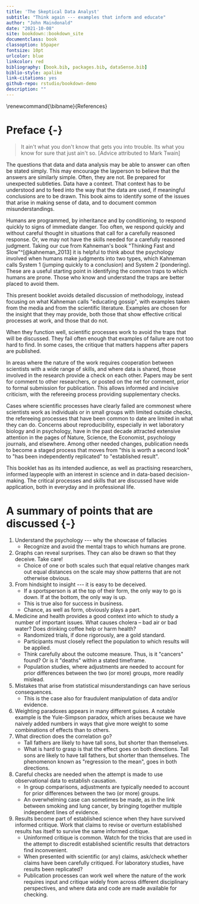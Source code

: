 ```yaml
--- 
title: 'The Skeptical Data Analyst'
subtitle: "Think again --- examples that inform and educate"
author: "John Maindonald"
date: "2021-10-08"
site: bookdown::bookdown_site
documentclass: book
classoption: b5paper
fontsize: 10pt
urlcolor: blue
linkcolor: red
bibliography: [book.bib, packages.bib, dataSense.bib]
biblio-style: apalike
link-citations: yes
github-repo: rstudio/bookdown-demo
description: ""
---
```




\renewcommand{\bibname}{References}

# Preface {-}

> It ain't what you don't know that gets you into trouble.
> Its what you know for sure that just ain't so.
> [Advice attributed to Mark Twain]

The questions that data and data analysis may be able to answer can 
often be stated simply. This may encourage the layperson to believe 
that the answers are similarly simple. Often, they are not. Be 
prepared for unexpected subtleties. Data have a context.  That 
context has to be understood and to feed into the way that the data 
are used, if meaningful conclusions are to be drawn.  This book 
aims to identify some of the issues that arise in making sense of 
data, and to document common misunderstandings.

Humans are programmed, by inheritance and by conditioning, to
respond quickly to signs of immediate danger.  Too often, we
respond quickly and without careful thought in situations that
call for a carefully reasoned response.  Or, we may not have
the skills needed for a carefully reasoned judgment.  Taking
our cue from Kahneman's book "Thinking Fast and Slow"^[@kahneman_2013]
it is helpful to think about the psychology involved when 
humans make judgments into two types, which Kahneman calls System 1 
(jumping quickly to a conclusion) and System 2 (pondering). 
These are a useful starting point in identifying the common traps
to which humans are prone.  Those who know and understand the traps
are better placed to avoid them.

This present booklet avoids detailed discussion of methodology,
instead focusing on what Kahneman calls "educating gossip", with
examples taken from the media and from the scientific literature.
Examples are chosen for the insight that they may provide, both
those that show effective critical processes at work, and those
that do not.

When they function well, scientific processes work to avoid the
traps that will be discussed.  They fail often enough that
examples of failure are not too hard to find.  In some cases,
the critique that matters happens after papers are published.

In areas where the nature of the work requires cooperation between 
scientists with a wide range of skills, and where data is shared, 
those involved in the research provide a check on each other.
Papers may be sent for comment to other researchers, or posted on 
the net for comment, prior to formal submission for publication.
This allows informed and incisive criticism, with the refereeing 
process providing supplementary checks.

Cases where scientific processes have clearly failed are
commonest where scientists work as individuals or in small groups
with limited outside checks, the refereeing processes that have
been common to date are limited in what they can do. Concerns
about reproducibility, especially in wet laboratory biology and
in psychology, have in the past decade attracted extensive
attention in the pages of Nature, Science, the Economist,
psychology journals, and elsewhere.  Among other needed changes,
publication needs to become a staged process that moves from 
"this is worth a second look" to "has been independently 
replicated" to "established result".

This booklet has as its intended audience, as well as practising 
researchers, informed laypeople with an interest in science and 
in data-based decision-making.  The critical processes and skills
that are discussed have wide application, both in everyday and
in professional life.

# A summary of points that are discussed  {-}

1. Understand the psychology  --- why the showcase of fallacies
    +  Recognize and avoid the mental traps to which humans are prone.
2. Graphs can reveal surprises. They can also be drawn 
so that they deceive.  Take care! 
    + Choice of one or both scales such that equal relative
    changes mark out equal distances on the scale may show 
    patterns that are not otherwise obvious.
3. From hindsight to insight --- it is easy to be deceived.
    + If a sportsperson is at the top of their form, the only 
way to go is down. If at the bottom, the only way is up.
    + This is true also for success in business.
    + Chance, as well as form, obviously plays a part.
4. Medicine and health provides a good context into which to study
a number of important issues. What causes cholera – bad air or bad water? 
 Does drinking coffee help or harm health? 
    + Randomized trials, if done rigorously, are a gold standard.
    + Participants must closely reflect the population to which
results will be applied.
    + Think carefully about the outcome measure.  Thus, is it
    "cancers" found?  Or is it "deaths" within a stated timeframe.
    + Population studies, where adjustments are needed 
to account for prior differences between the two (or more)
groups, more readily mislead.
5. Mistakes that arise from statistical misunderstandings
can have serious consequences.
    + This is the case also for fraudulent manipulation of
    data and/or evidence.
6. Weighting paradoxes appears in many different guises.
A notable example is the Yule-Simpson paradox, which arises 
because we have naively added numbers in ways that give more 
weight to some combinations of effects than to others. 
7. What direction does the correlation go? 
    + Tall fathers are likely to have tall sons, but shorter than themselves. 
    + What is hard to grasp is that the effect goes on both directions.
Tall sons are likely to have tall fathers, but shorter than themselves.
The phenomenon known as "regression to the mean", 
goes in both directions.
8. Careful checks are needed when the attempt is made to use
observational data to establish causation.
    + In group comparisons, adjustments are typically needed 
to account for prior differences between the two (or more)
groups.
    + An overwhelming case can sometimes be made, as in the link
    between smoking and lung cancer, by bringing together multiple 
    independent lines of evidence.
9. Results become part of established science when they have
survived informed critique. Work that claims to revise or overturn
established results has itself to survive the same informed critique.
    + Uninformed critique is common.  Watch for the 
tricks that are used in the attempt to discredit established
scientific results that detractors find inconvenient.
    + When presented with scientific (or any) claims, ask/check
    whether claims have been carefully critiqued.  For laboratory
    studies, have results been replicated?
    + Publication processes can work well where the nature of the 
    work requires input and critique widely from across different 
    disciplinary perspectives, and where data and code are made
    available for checking.



